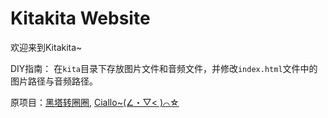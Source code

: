 # Kitakita Website
欢迎来到Kitakita~

DIY指南：
在`kita`目录下存放图片文件和音频文件，并修改`index.html`文件中的图片路径与音频路径。

原项目：[黑塔转圈圈](https://github.com/duiqt/herta_kuru), [Ciallo~(∠・▽< )⌒☆](https://ciallo.080920.xyz/)